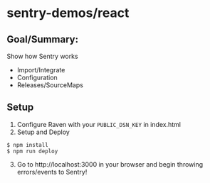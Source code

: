 # sentry-demos/react

## Goal/Summary:
Show how Sentry works
- Import/Integrate
- Configuration
- Releases/SourceMaps


## Setup
1. Configure Raven with your `PUBLIC_DSN_KEY` in index.html
2. Setup and Deploy
```
$ npm install
$ npm run deploy
```
3. Go to http://localhost:3000 in your browser and begin throwing errors/events to Sentry!

